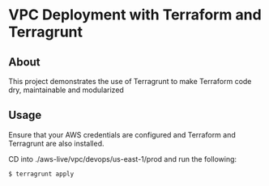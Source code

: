 # VPC Deployment with Terraform and Terragrunt

## About

This project demonstrates the use of Terragrunt to make Terraform code dry, maintainable and modularized

## Usage

Ensure that your AWS credentials are configured and Terraform and Terragrunt are also installed.

CD into ./aws-live/vpc/devops/us-east-1/prod and run the following:

```bash
$ terragrunt apply
```
